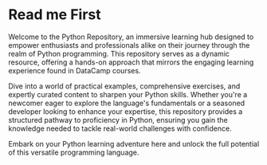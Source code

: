 # Read me First

Welcome to the Python Repository, an immersive learning hub designed to empower enthusiasts and professionals alike on their journey through the realm of Python programming. This repository serves as a dynamic resource, offering a hands-on approach that mirrors the engaging learning experience found in DataCamp courses.

Dive into a world of practical examples, comprehensive exercises, and expertly curated content to sharpen your Python skills. Whether you're a newcomer eager to explore the language's fundamentals or a seasoned developer looking to enhance your expertise, this repository provides a structured pathway to proficiency in Python, ensuring you gain the knowledge needed to tackle real-world challenges with confidence.

Embark on your Python learning adventure here and unlock the full potential of this versatile programming language.

